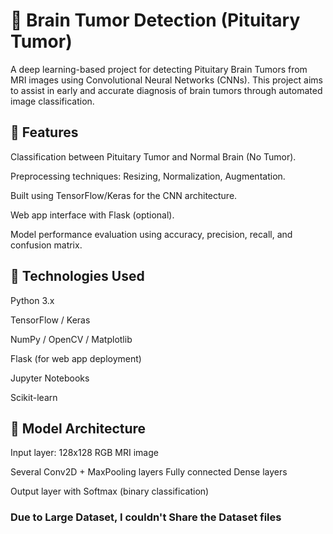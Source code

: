 # 🧠 Brain Tumor Detection (Pituitary Tumor)

A deep learning-based project for detecting Pituitary Brain Tumors from MRI images using Convolutional Neural Networks (CNNs). This project aims to assist in early and accurate diagnosis of brain tumors through automated image classification.

## 📌 Features
Classification between Pituitary Tumor and Normal Brain (No Tumor).

Preprocessing techniques: Resizing, Normalization, Augmentation.

Built using TensorFlow/Keras for the CNN architecture.

Web app interface with Flask (optional).

Model performance evaluation using accuracy, precision, recall, and confusion matrix.

## 🧪 Technologies Used
Python 3.x

TensorFlow / Keras

NumPy / OpenCV / Matplotlib

Flask (for web app deployment)

Jupyter Notebooks

Scikit-learn

## 🧠 Model Architecture
Input layer: 128x128 RGB MRI image

Several Conv2D + MaxPooling layers
Fully connected Dense layers

Output layer with Softmax (binary classification)


### Due to Large Dataset, I couldn't Share the Dataset files
